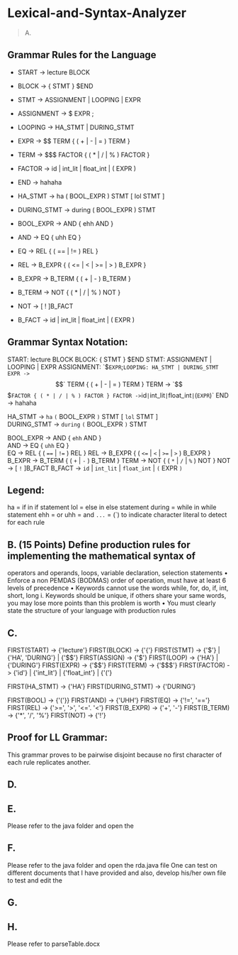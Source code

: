 # Lexical-and-Syntax-Analyzer

> A. 
## Grammar Rules for the Language
- START -> lecture BLOCK
- BLOCK -> { STMT } $END
- STMT -> ASSIGNMENT | LOOPING | EXPR
- ASSIGNMENT -> $ EXPR ;
- LOOPING -> HA_STMT | DURING_STMT
- EXPR -> $$ TERM { ( + | - | = ) TERM }
- TERM -> $$$ FACTOR { ( * | / | % ) FACTOR }
- FACTOR -> id | int_lit | float_int | ( EXPR )
- END -> hahaha

- HA_STMT -> ha ( BOOL_EXPR ) STMT [ lol STMT ]     
- DURING_STMT -> during ( BOOL_EXPR ) STMT                

- BOOL_EXPR -> AND { ehh AND }  
- AND -> EQ { uhh EQ }          
- EQ -> REL { ( == | != ) REL }
- REL -> B_EXPR { ( <= | < | >= | > ) B_EXPR }
- B_EXPR -> B_TERM { ( + | - ) B_TERM }
- B_TERM -> NOT { ( * | / | % ) NOT }
- NOT -> [ ! ]B_FACT
- B_FACT -> id | int_lit | float_int | ( EXPR )

## Grammar Syntax Notation:
START: lecture BLOCK
BLOCK: { STMT } $END
STMT: ASSIGNMENT | LOOPING | EXPR
ASSIGNMENT: `$` EXPR `;`
LOOPING: HA_STMT | DURING_STMT
EXPR -> `$$` TERM { ( + | - | = ) TERM }
TERM -> `$$$` FACTOR { ( * | / | % ) FACTOR }
FACTOR -> `id` | `int_lit` | `float_int` | `(` EXPR `)`
END -> hahaha

HA_STMT -> `ha` `(` BOOL_EXPR `)` STMT [ `lol` STMT ]     
DURING_STMT -> `during` `(` BOOL_EXPR `)` STMT                

BOOL_EXPR -> AND { `ehh` AND }  
AND -> EQ { `uhh` EQ }          
EQ -> REL { ( `==` | `!=` ) REL }
REL -> B_EXPR { ( `<=` | `<` | `>=` | `>` ) B_EXPR }
B_EXPR -> B_TERM { ( `+` | `-` ) B_TERM }
TERM -> NOT { ( `*` | `/` | `%` ) NOT }
NOT -> [ `!` ]B_FACT
B_FACT -> `id` | `int_lit` | `float_int` | `(` EXPR `)`

## Legend: 
ha = if in if statement
lol = else in else statement 
during = while in while statement
ehh = or 
uhh = and
`...` = (`) to indicate character literal to detect for each rule

## B. (15 Points) Define production rules for implementing the mathematical syntax of
operators and operands, loops, variable declaration, selection statements
• Enforce a non PEMDAS (BODMAS) order of operation, must have at least
6 levels of precedence
• Keywords cannot use the words while, for, do, if, int, short, long
i. Keywords should be unique, if others share your same words, you
may lose more points than this problem is worth
• You must clearly state the structure of your language with production
rules


## C. 
FIRST(START) -> {'lecture'}
FIRST(BLOCK) -> {'{'}
FIRST(STMT) -> {'$'} | {'HA', 'DURING'} | {'$$'}
FIRST(ASSIGN) -> {'$'}
FIRST(LOOP) -> {'HA'} | {'DURING'}
FIRST(EXPR) -> {'$$'}
FIRST(TERM) -> {'$$$'}
FIRST(FACTOR) -> {'id'} | {'int_lit'} | {'float_int'} | {'('}

FIRST(HA_STMT) -> {'HA'}
FIRST(DURING_STMT) -> {'DURING'}

FIRST(BOOL) ->  {'('}}
FIRST(AND) -> {'UHH'}
FIRST(EQ) ->  {'!=', '=='}
FIRST(REL) -> {'>=', '>', '<='. '<'}
FIRST(B_EXPR) -> {'+', '-'}
FIRST(B_TERM) -> {'*', '/', '%'}
FIRST(NOT) -> {'!'}

## Proof for LL Grammar: 
This grammar proves to be pairwise disjoint because no first character of each rule replicates another.

## D.

## E.
Please refer to the java folder and open the 

## F.
Please refer to the java folder and open the rda.java file
One can test on different documents that I have provided and also, develop his/her own file to test 
and edit the 

## G.


## H. 
Please refer to parseTable.docx




